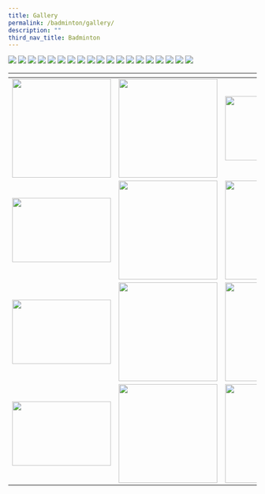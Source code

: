 ```yaml
---
title: Gallery
permalink: /badminton/gallery/
description: ""
third_nav_title: Badminton
---
```

![](/images/badminton%2013.jpeg)
![](/images/badminton%2014.jpeg)
![](/images/badminton%2015.jpeg)
![](/images/badminton%2016.jpeg)
![](/images/badminton%2017.jpeg)
![](/images/badminton%2018.jpeg)
![](/images/badminton%2019.jpeg)
![](/images/badminton%2020.jpeg)
![](/images/badminton%2021.jpeg)
![](/images/badminton%2022.jpeg)
![](/images/badminton%2023.jpeg)
![](/images/badminton%2024.jpeg)
![](/images/badminton%2025.jpeg)
![](/images/badminton%2026.jpeg)
![](/images/badminton%2027.jpeg)
![](/images/badminton%2028.jpeg)
![](/images/badminton%2029.jpeg)
![](/images/badminton%2030.jpeg)
![](/images/badminton%2031.jpeg)


<table>
<thead>
  <tr>
    <th style="width:200px"></th>
    <th style="width:200px"></th>
    <th style="width:200px"></th>
		<th style="width:200px"></th>
  </tr>
</thead>
<tbody>
  <tr>
    <td style ="text-align:center"><a href="/images/badminton%201.jpeg"> <img src="/images/badminton%201.jpeg" style="width:200px"></a></td>
    <td style ="text-align:center"><a href="/images/badminton%202.jpeg"> <img src="/images/badminton%202.jpeg" style="width:200px"></a></td>
    <td style ="text-align:center"><a href="/images/badminton%203.jpeg"> <img src="/images/badminton%203.jpeg" style="width:200px; height: 130px"></a></td>
    <td style ="text-align:center"><a href="/images/badminton%204.jpeg"> <img src="/images/badminton%204.jpeg" style="width:200px"></a></td>
  </tr>
   <tr>
    <td style ="text-align:center"><a href="/images/badminton%205.jpeg"> <img src="/images/badminton%205.jpeg" style="width:200px; height: 130px"></a></td>
    <td style ="text-align:center"><a href="/images/badminton%206.jpeg"> <img src="/images/badminton%206.jpeg" style="width:200px"></a></td>
    <td style ="text-align:center"><a href="/images/badminton%207.jpeg"> <img src="/images/badminton%207.jpeg" style="width:200px"></a></td>
    <td style ="text-align:center"><a href="/images/badminton%208.jpeg"> <img src="/images/badminton%208.jpeg" style="width:200px"></a></td>
  </tr>
	<tr>
    <td style ="text-align:center"><a href="/images/badminton%209.jpeg"> <img src="/images/badminton%209.jpeg" style="width:200px; height: 130px"></a></td>
    <td style ="text-align:center"><a href="/images/badminton%2010.jpeg"> <img src="/images/badminton%2010.jpeg" style="width:200px"></a></td>
		<td style ="text-align:center"><a href="/images/badminton%2011.jpeg"> <img src="/images/badminton%2011.jpeg" style="width:200px"></a></td>
		<td style ="text-align:center"><a href="/images/badminton%2012.jpeg"> <img src="/images/badminton%2012.jpeg" style="width:200px"></a></td>
	</tr>
	<tr>
    <td style ="text-align:center"><a href="/images/2014-Taiwan%2013.jpeg"> <img src="/images/2014-Taiwan%2013.jpeg" style="width:200px; height: 130px"></a></td>
    <td style ="text-align:center"><a href="/images/2014-Taiwan%2014.jpeg"> <img src="/images/2014-Taiwan%2014.jpeg" style="width:200px"></a></td>
		<td style ="text-align:center"><a href="/images/2014-Taiwan%2015.jpeg"> <img src="/images/2014-Taiwan%2015.jpeg" style="width:200px"></a></td>
	</tr>
</tbody>
</table>